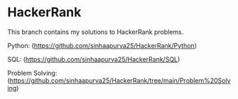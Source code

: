 # HackerRank
This branch contains my solutions to HackerRank problems.

Python: (https://github.com/sinhaapurva25/HackerRank/Python)

SQL: (https://github.com/sinhaapurva25/HackerRank/SQL)

Problem Solving: (https://github.com/sinhaapurva25/HackerRank/tree/main/Problem%20Solving)
